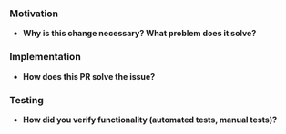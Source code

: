 ### Motivation
- **Why is this change necessary? What problem does it solve?**

### Implementation
- **How does this PR solve the issue?**

### Testing
- **How did you verify functionality (automated tests, manual tests)?**
